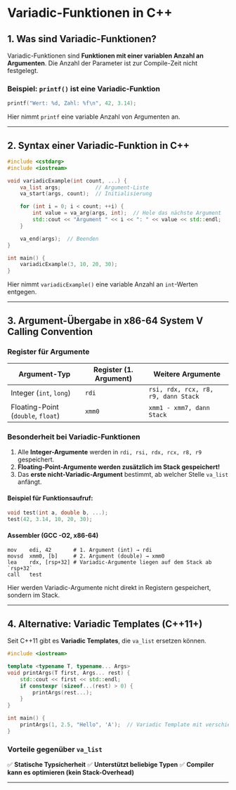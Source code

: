 # Variadic-Funktionen in C++

## 1. Was sind Variadic-Funktionen?
Variadic-Funktionen sind **Funktionen mit einer variablen Anzahl an Argumenten**.
Die Anzahl der Parameter ist zur Compile-Zeit nicht festgelegt.

### Beispiel: `printf()` ist eine Variadic-Funktion
```cpp
printf("Wert: %d, Zahl: %f\n", 42, 3.14);
```
Hier nimmt `printf` eine variable Anzahl von Argumenten an.

---

## 2. Syntax einer Variadic-Funktion in C++
```cpp
#include <cstdarg>
#include <iostream>

void variadicExample(int count, ...) {
    va_list args;           // Argument-Liste
    va_start(args, count);  // Initialisierung

    for (int i = 0; i < count; ++i) {
        int value = va_arg(args, int);  // Hole das nächste Argument
        std::cout << "Argument " << i << ": " << value << std::endl;
    }

    va_end(args);  // Beenden
}

int main() {
    variadicExample(3, 10, 20, 30);
}
```
Hier nimmt `variadicExample()` eine variable Anzahl an `int`-Werten entgegen.

---

## 3. Argument-Übergabe in x86-64 System V Calling Convention
### Register für Argumente
| **Argument-Typ** | **Register (1. Argument)** | **Weitere Argumente** |
|----------------|----------------|----------------|
| Integer (`int`, `long`) | `rdi` | `rsi, rdx, rcx, r8, r9, dann Stack` |
| Floating-Point (`double`, `float`) | `xmm0` | `xmm1 - xmm7, dann Stack` |

### Besonderheit bei Variadic-Funktionen
1. Alle **Integer-Argumente** werden in `rdi, rsi, rdx, rcx, r8, r9` gespeichert.
2. **Floating-Point-Argumente werden zusätzlich im Stack gespeichert!**
3. Das **erste nicht-Variadic-Argument** bestimmt, ab welcher Stelle `va_list` anfängt.

#### Beispiel für Funktionsaufruf:
```cpp
void test(int a, double b, ...);
test(42, 3.14, 10, 20, 30);
```
#### Assembler (GCC -O2, x86-64)
```assembly
mov    edi, 42       # 1. Argument (int) → rdi
movsd  xmm0, [b]     # 2. Argument (double) → xmm0
lea    rdx, [rsp+32] # Variadic-Argumente liegen auf dem Stack ab `rsp+32`
call   test
```
Hier werden Variadic-Argumente nicht direkt in Registern gespeichert, sondern im Stack.

---

## 4. Alternative: Variadic Templates (C++11+)
Seit C++11 gibt es **Variadic Templates**, die `va_list` ersetzen können.
```cpp
#include <iostream>

template <typename T, typename... Args>
void printArgs(T first, Args... rest) {
    std::cout << first << std::endl;
    if constexpr (sizeof...(rest) > 0) {
        printArgs(rest...);
    }
}

int main() {
    printArgs(1, 2.5, "Hello", 'A');  // Variadic Template mit verschiedenen Typen
}
```
### Vorteile gegenüber `va_list`
✅ **Statische Typsicherheit**
✅ **Unterstützt beliebige Typen**
✅ **Compiler kann es optimieren (kein Stack-Overhead)**

---

